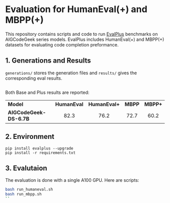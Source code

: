 # Evaluation for HumanEval(+) and MBPP(+)

This repository contains scripts and code to run [EvalPlus](https://github.com/evalplus/evalplus) benchmarks on AIGCodeGeek series models. EvalPlus includes HumanEval(+) and MBPP(+) datasets for evaluating code completion preformance.

## 1. Generations and Results
`generations/` stores the generation files and `results/` gives the corresponding eval results. 

```bash

```

Both Base and Plus results are reported:
<table style="text-align:center;">
    <tr style="font-weight:bold">
        <td style="text-align: left">Model</td>
        <td>HumanEval</td>
        <td>HumanEval+</td>
        <td>MBPP</td>
        <td>MBPP+</td>
    </tr>
    <tr>
        <td style="text-align: left"><b>AIGCodeGeek-DS-6.7B</b></td>
        <td>82.3</td><td>76.2</td><td>72.7</td><td>60.2</td>
    </tr>
</table>

## 2. Environment

```shell
pip install evalplus --upgrade
pip install -r requirements.txt
```

## 3. Evalutaion
The evaluation is done with a single A100 GPU. Here are scripts:
```bash
bash run_humaneval.sh
bash run_mbpp.sh
``
